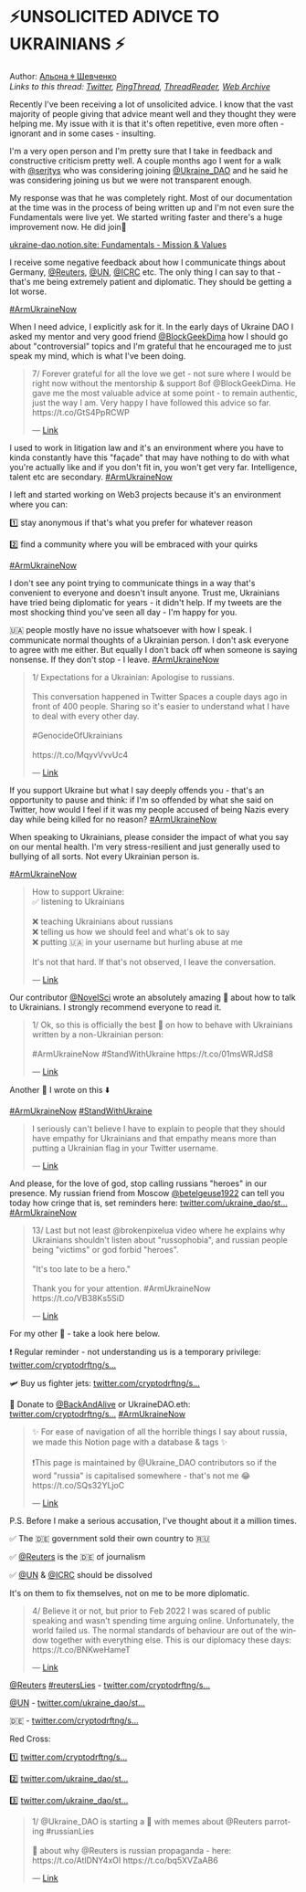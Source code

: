 # ⚡️UNSOLICITED ADIVCE TO UKRAINIANS ⚡️ 

Author: [Альона ꑭ Шевченко](https://twitter.com/cryptodrftng)  
*Links to this thread: [Twitter](https://twitter.com/cryptodrftng/status/1536615572229832704), [PingThread](https://pingthread.com/thread/1536615572229832704), [ThreadReader](https://threadreaderapp.com/thread/1536615572229832704.html), [Web Archive](https://web.archive.org/web/*/https://twitter.com/cryptodrftng/status/1536615572229832704)*

Recently I've been receiving a lot of unsolicited advice. I know that the vast majority of people giving that advice meant well and they thought they were helping me. My issue with it is that it's often repetitive, even more often - ignorant and in some cases - insulting.

I'm a very open person and I'm pretty sure that I take in feedback and constructive criticism pretty well. A couple months ago I went for a walk with [@serjtys](https://twitter.com/serjtys) who was considering joining [@Ukraine_DAO](https://twitter.com/Ukraine_DAO) and he said he was considering joining us but we were not transparent enough.

My response was that he was completely right. Most of our documentation at the time was in the process of being written up and I'm not even sure the Fundamentals were live yet. We started writing faster and there's a huge improvement now. He did join💙

[ukraine-dao.notion.site: Fundamentals - Mission & Values](https://ukraine-dao.notion.site/Fundamentals-Mission-Values-54d3355f52f24354be085a970fbb9dd9)

I receive some negative feedback about how I communicate things about Germany, [@Reuters](https://twitter.com/Reuters), [@UN](https://twitter.com/UN), [@ICRC](https://twitter.com/ICRC) etc. The only thing I can say to that - that's me being extremely patient and diplomatic. They should be getting a lot worse. 

[#ArmUkraineNow](https://twitter.com/hashtag/ArmUkraineNow)

When I need advice, I explicitly ask for it. In the early days of Ukraine DAO I asked my mentor and very good friend [@BlockGeekDima](https://twitter.com/BlockGeekDima) how I should go about "controversial" topics and I'm grateful that he encouraged me to just speak my mind, which is what I've been doing.

<blockquote class="twitter-tweet">
    <p lang="en" dir="ltr">
    7/ Forever grateful for all the love we get - not sure where I would be right now without the mentorship &amp; support 8of @BlockGeekDima. He gave me the most valuable advice at some point - to remain authentic, just the way I am. Very happy I have followed this advice so far. https://t.co/GtS4PpRCWP<br />
    </p>
    &mdash; <a href="https://twitter.com/cryptodrftng/status/1525291031251587073">Link</a>
</blockquote>

I used to work in litigation law and it's an environment where you have to kinda constantly have this "façade" that may have nothing to do with what you're actually like and if you don't fit in, you won't get very far. Intelligence, talent etc are secondary.
[#ArmUkraineNow](https://twitter.com/hashtag/ArmUkraineNow)

I left and started working on Web3 projects because it's an environment where you can:

1️⃣ stay anonymous if that's what you prefer for whatever reason 

2️⃣ find a community where you will be embraced with your quirks 

[#ArmUkraineNow](https://twitter.com/hashtag/ArmUkraineNow)

I don't see any point trying to communicate things in a way that's convenient to everyone and doesn't insult anyone. Trust me, Ukrainians have tried being diplomatic for years - it didn't help. If my tweets are the most shocking thind you've seen all day - I'm happy for you.

🇺🇦 people mostly have no issue whatsoever with how I speak. I communicate normal thoughts of a Ukrainian person. I don't ask everyone to agree with me either. But equally I don't back off when someone is saying nonsense. If they don't stop - I leave. 
[#ArmUkraineNow](https://twitter.com/hashtag/ArmUkraineNow)

<blockquote class="twitter-tweet">
    <p lang="en" dir="ltr">
    1/ Expectations for a Ukrainian: Apologise to russians.<br />
    <br />
    This conversation happened in Twitter Spaces a couple days ago in front of 400 people. Sharing so it&#39;s easier to understand what I have to deal with every other day. <br />
    <br />
     #GenocideOfUkrainians <br />
    <br />
    https://t.co/MqyvVvvUc4<br />
    </p>
    &mdash; <a href="https://twitter.com/cryptodrftng/status/1532178165505871872">Link</a>
</blockquote>

If you support Ukraine but what I say deeply offends you - that's an opportunity to pause and think: if I'm so offended by what she said on Twitter, how would I feel if it was my people accused of being Nazis every day while being killed for no reason?
[#ArmUkraineNow](https://twitter.com/hashtag/ArmUkraineNow)

When speaking to Ukrainians, please consider the impact of what you say on our mental health. I'm very stress-resilient and just generally used to bullying of all sorts. Not every Ukrainian person is. 

[#ArmUkraineNow](https://twitter.com/hashtag/ArmUkraineNow)

<blockquote class="twitter-tweet">
    <p lang="en" dir="ltr">
    How to support Ukraine:<br />
    ✅ listening to Ukrainians<br />
    <br />
    ❌ teaching Ukrainians about russians<br />
    ❌ telling us how we should feel and what&#39;s ok to say<br />
    ❌ putting 🇺🇦 in your username but hurling abuse at me <br />
    <br />
    It&#39;s not that hard. If that&#39;s not observed, I leave the conversation.<br />
    </p>
    &mdash; <a href="https://twitter.com/cryptodrftng/status/1532469268037656587">Link</a>
</blockquote>

Our contributor [@NovelSci](https://twitter.com/NovelSci) wrote an absolutely amazing 🧵 about how to talk to Ukrainians. I strongly recommend everyone to read it.

<blockquote class="twitter-tweet">
    <p lang="en" dir="ltr">
    1/ Ok, so this is officially the best 🧵 on how to behave with Ukrainians written by a non-Ukrainian person: <br />
    <br />
    #ArmUkraineNow #StandWithUkraine https://t.co/01msWRJdS8<br />
    </p>
    &mdash; <a href="https://twitter.com/cryptodrftng/status/1529739228321665024">Link</a>
</blockquote>

Another 🧵 I wrote on this ⬇️

[#ArmUkraineNow](https://twitter.com/hashtag/ArmUkraineNow) [#StandWithUkraine️](https://twitter.com/hashtag/StandWithUkraine%EF%B8%8F)

<blockquote class="twitter-tweet">
    <p lang="en" dir="ltr">
    I seriously can&#39;t believe I have to explain to people that they should have empathy for Ukrainians and that empathy means more than putting a Ukrainian flag in your Twitter username.<br />
    </p>
    &mdash; <a href="https://twitter.com/cryptodrftng/status/1532429812052131842">Link</a>
</blockquote>

And please, for the love of god, stop calling russians "heroes" in our presence. My russian friend from Moscow [@betelgeuse1922](https://twitter.com/betelgeuse1922) can tell you today how cringe that is, set reminders here: [twitter.com/ukraine_dao/st…](https://twitter.com/ukraine_dao/status/1536425105596760068?s=21&t=52j7bHQOXn70IETUiBgpfw)
[#ArmUkraineNow](https://twitter.com/hashtag/ArmUkraineNow)

<blockquote class="twitter-tweet">
    <p lang="en" dir="ltr">
    13/ Last but not least @brokenpixelua video where he explains why Ukrainians shouldn&#39;t listen about &#34;russophobia&#34;, and russian people being &#34;victims&#34; or god forbid &#34;heroes&#34;.<br />
    <br />
    &#34;It&#39;s too late to be a hero.&#34; <br />
    <br />
    Thank you for your attention. #ArmUkraineNow https://t.co/VB38Ks5SiD<br />
    </p>
    &mdash; <a href="https://twitter.com/cryptodrftng/status/1536066419246387202">Link</a>
</blockquote>

For my other 🧵 - take a look here below. 

❗️ Regular reminder - not understanding us is a temporary privilege: [twitter.com/cryptodrftng/s…](https://twitter.com/cryptodrftng/status/1535409088204615680?s=21&t=52j7bHQOXn70IETUiBgpfw)

🛩 Buy us fighter jets: [twitter.com/cryptodrftng/s…](https://twitter.com/cryptodrftng/status/1530413866244624386?s=21&t=52j7bHQOXn70IETUiBgpfw)

💙 Donate to [@BackAndAlive](https://twitter.com/BackAndAlive) or UkraineDAO.eth: [twitter.com/cryptodrftng/s…](https://twitter.com/cryptodrftng/status/1536532030208483329?s=21&t=52j7bHQOXn70IETUiBgpfw)
[#ArmUkraineNow](https://twitter.com/hashtag/ArmUkraineNow)

<blockquote class="twitter-tweet">
    <p lang="en" dir="ltr">
    ✨ For ease of navigation of all the horrible things I say about russia, we made this Notion page with a database &amp; tags ✨<br />
    <br />
    ❗️This page is maintained by @Ukraine_DAO contributors so if the word &#34;russia&#34; is capitalised somewhere - that&#39;s not me 😂<br />
    https://t.co/SQs32YLjoC<br />
    </p>
    &mdash; <a href="https://twitter.com/cryptodrftng/status/1532587595917557761">Link</a>
</blockquote>

P.S. Before I make a serious accusation, I've thought about it a million times. 

✅ The 🇩🇪 government sold their own country to 🇷🇺 

✅ [@Reuters](https://twitter.com/Reuters) is the 🇩🇪 of journalism

✅ [@UN](https://twitter.com/UN) & [@ICRC](https://twitter.com/ICRC) should be dissolved 

It's on them to fix themselves, not on me to be more diplomatic.

<blockquote class="twitter-tweet">
    <p lang="en" dir="ltr">
    4/ Believe it or not, but prior to Feb 2022 I was scared of public speaking and wasn&#39;t spending time arguing online. Unfortunately, the world failed us. The normal standards of behaviour are out of the window together with everything else. This is our diplomacy these days: https://t.co/BNKweHameT<br />
    </p>
    &mdash; <a href="https://twitter.com/cryptodrftng/status/1531410831342198784">Link</a>
</blockquote>

[@Reuters](https://twitter.com/Reuters) [#reutersLies](https://twitter.com/hashtag/reutersLies) - [twitter.com/cryptodrftng/s…](https://twitter.com/cryptodrftng/status/1533665754519937025?s=21&t=wUozOsk9erIOOlpzSbXQoQ)

[@UN](https://twitter.com/UN) - [twitter.com/ukraine_dao/st…](https://twitter.com/ukraine_dao/status/1501239955682738183?s=21&t=wUozOsk9erIOOlpzSbXQoQ)

🇩🇪 - [twitter.com/cryptodrftng/s…](https://twitter.com/cryptodrftng/status/1530671152934158336?s=21&t=wUozOsk9erIOOlpzSbXQoQ)

Red Cross: 

1️⃣ [twitter.com/cryptodrftng/s…](https://twitter.com/cryptodrftng/status/1534710761813155841?s=21&t=wUozOsk9erIOOlpzSbXQoQ)

2️⃣ [twitter.com/ukraine_dao/st…](https://twitter.com/ukraine_dao/status/1507239727346425858?s=21&t=wUozOsk9erIOOlpzSbXQoQ)

3️⃣ [twitter.com/ukraine_dao/st…](https://twitter.com/ukraine_dao/status/1507783342233690117?s=21&t=wUozOsk9erIOOlpzSbXQoQ)

<blockquote class="twitter-tweet">
    <p lang="en" dir="ltr">
    1/ @Ukraine_DAO is starting a 🧵 with memes about @Reuters parroting #russianLies<br />
    <br />
    🧵 about why @Reuters is russian propaganda - here: https://t.co/AtlDNY4xOI https://t.co/bq5XVZaAB6<br />
    </p>
    &mdash; <a href="https://twitter.com/cryptodrftng/status/1531382157398220801">Link</a>
</blockquote>
